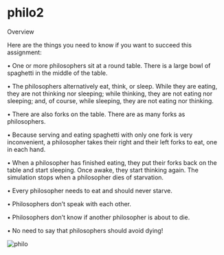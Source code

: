 # philo2
Overview

Here are the things you need to know if you want to succeed this assignment:

• One or more philosophers sit at a round table. There is a large bowl of spaghetti in the middle of the table.

• The philosophers alternatively eat, think, or sleep. While they are eating, they are not thinking nor sleeping; while thinking, they are not eating nor sleeping; and, of course, while sleeping, they are not eating nor thinking.

• There are also forks on the table. There are as many forks as philosophers.

• Because serving and eating spaghetti with only one fork is very inconvenient, a philosopher takes their right and their left forks to eat, one in each hand.

• When a philosopher has finished eating, they put their forks back on the table and start sleeping. Once awake, they start thinking again. The simulation stops when a philosopher dies of starvation.

• Every philosopher needs to eat and should never starve.

• Philosophers don’t speak with each other.


• Philosophers don’t know if another philosopher is about to die.

• No need to say that philosophers should avoid dying!



![philo](https://user-images.githubusercontent.com/79480996/165453855-d5efd032-8f35-4283-bd00-c246c3f4ae52.png)
